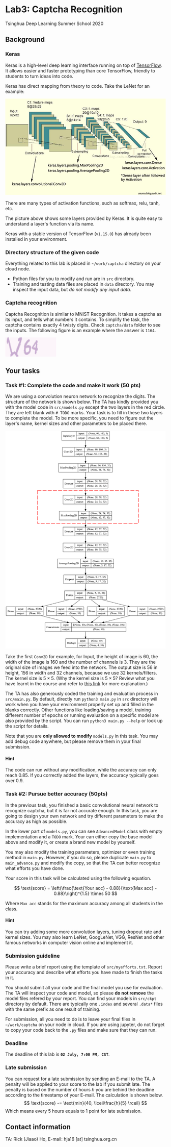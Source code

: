 Lab3: Captcha Recognition
===

Tsinghua Deep Learning Summer School 2020

## Background
### Keras

Keras is a high-level deep learning interface running on top of [TensorFlow](https://www.tensorflow.org/). 
It allows easier and faster prototyping than core TensorFlow, 
friendly to students to turn ideas into code.

Keras has direct mapping from theory to code. Take the LeNet for an example:

![LeNet](1.jpg)

There are many types of activation functions, such as softmax, relu, tanh, etc. 

The picture above shows some layers provided by Keras. 
It is quite easy to understand a layer's function via its name.

Keras with a stable version of TensorFlow (`v1.15.0`) has already been installed in your environment. 

### Directory structure of the given code

Everything related to this lab is placed in `~/work/captcha` directory on your cloud node.

* Python files for you to modify and run are in `src` directory. 
* Training and testing data files are placed in `data` directory.  You may inspect the input data, but _do not modify any input data_.

### Captcha recognition 
Captcha Recognition is similar to MNIST Recognition. 
It takes a captcha as its input, and tells what numbers it contains. 
To simplify the task, the captcha contains exactly 4 twisty digits. 
Check `captcha/data` folder to see the inputs. 
The following figure is an example where the answer is `1164`.

![Sample](captcha_data_0.png)

## Your tasks
### Task #1: Complete the code and make it work (50 pts)

We are using a convolution neuron network to recognize the digits.
The structure of the network is shown below.
The TA has kindly provided you with the model code in `src/models.py`
except the two layers in the red circle.
They are left blank with `# TODO` marks. 
Your task is to fill in these two layers to complete the model. 
To be more specific, you need to figure out the layer's name, kernel sizes and
other parameters to be placed there.

![Model](model.png)

Take the first `Conv2D` for example, for Input, the height of image is 60, 
the width of the image is 160 and the number of channels is 3. 
They are the original size of images we feed into the network. 
The output size is 56 in height, 156 in width and 32 channels,
because we use 32 kernels/filters. 
The kernel size is $5\times 5$. 
(Why the kernel size is $5\times 5$? 
Review what you have learnt in the course and
refer to [this link](http://cs231n.github.io/convolutional-networks/#conv) for more explanation.)

The TA has also generously coded the training and evaluation process in `src/main.py`.
By default, directly run `python3 main.py` in `src` directory will work 
when you have your environment properly set up and filled in the blanks correctly.
Other functions like loading/saving a model, training different number of epochs or
running evaluation on a specific model are also provided by the script.
You can run `python3 main.py --help` or look up the script for details.

Note that you are __only allowed to modify__ `models.py` in this task.
You may add debug code anywhere, but please remove them in your final submission.

#### Hint

The code can run without any modification, while the accuracy can only reach $0.85$. 
If you correctly added the layers, the accuracy typically goes over $0.9$.

### Task #2: Pursue better accuracy (50pts)

In the previous task, you finished a basic convolutional neural network to recognize captcha, but it is far not accurate enough. 
In this task, you are going to design your own network and try different parameters to make the accuracy as high as possible.

In the lower part of `models.py`, you can see `AdvancedModel` class with empty implementation and a `TODO` mark.
Your can either copy the base model above and modify it, or create a brand new model by yourself.

You may also modify the training parameters, optimizer or even training method in `main.py`. 
However, if you do so, please duplicate `main.py` to `main_advance.py` and modify the copy, 
so that the TA can better recognize what efforts you have done.

Your score in this task will be calculated using the following equation.

$$
    \text{score} = \left(\frac{\text{Your acc} - 0.88}{\text{Max acc} - 0.88}\right)^{1.5} \times 50
$$

Where `Max acc` stands for the maximum accuracy among all students in the class.

#### Hint

You can try adding some more convolution layers, tuning dropout rate and kernel sizes.
You may also learn LeNet, GoogLeNet, VGG, ResNet and other famous networks in computer vision online and implement it.

### Submission guideline

Please write a brief report using the template of `src/myefforts.txt`. 
Report your accuracy and describe what efforts you have made to finish the tasks in it. 

You should submit all your code and the final model you use for evaluation. 
The TA will inspect your code and model, so please __do not remove__ the model files refered by your report.
You can find your models in `src/ckpt` directory by default. 
There are typically one `.index` and several `.data*` files with the same prefix as one result of training.

For submission, all you need to do is to leave your final files in `~/work/captcha` on your node in cloud.
If you are using jupyter, do not forget to copy your code back to the `.py` files and make sure that they can run.

### Deadline
The deadline of this lab is __`02 July, 7:00 PM, CST`__.

### Late submission
You can request for a late submission by sending an E-mail to the TA.
A penalty will be applied to your score to the lab if you submit late.
The penalty is based on the number of hours $h$ you are behind the deadline 
according to the timestamp of your E-mail.
The calculation is shown below.
$$ 
	\text{score} -= \text{min}(40, \lceil\frac{h}{5} \rceil) 
$$
Which means every 5 hours equals to 1 point for late submission.

## Contact information
TA: Rick (Jiaao) Ho, E-mail: hja16 [at] tsinghua.org.cn
